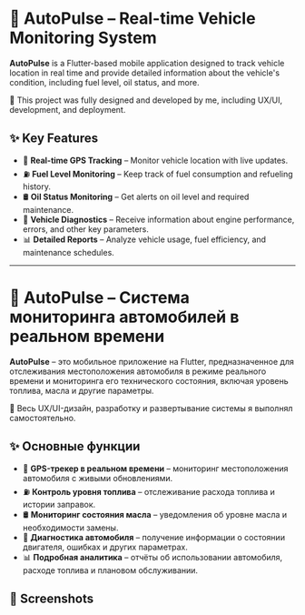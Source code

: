 # 🚗 AutoPulse – Real-time Vehicle Monitoring System  

**AutoPulse** is a Flutter-based mobile application designed to track vehicle location in real time and provide detailed information about the vehicle's condition, including fuel level, oil status, and more.  

🔹 This project was fully designed and developed by me, including UX/UI, development, and deployment.  

## ✨ Key Features  

- 📍 **Real-time GPS Tracking** – Monitor vehicle location with live updates.  
- ⛽ **Fuel Level Monitoring** – Keep track of fuel consumption and refueling history.  
- 🛢 **Oil Status Monitoring** – Get alerts on oil level and required maintenance.  
- 🔧 **Vehicle Diagnostics** – Receive information about engine performance, errors, and other key parameters.  
- 📊 **Detailed Reports** – Analyze vehicle usage, fuel efficiency, and maintenance schedules.  

---

# 🚗 AutoPulse – Система мониторинга автомобилей в реальном времени  

**AutoPulse** – это мобильное приложение на Flutter, предназначенное для отслеживания местоположения автомобиля в режиме реального времени и мониторинга его технического состояния, включая уровень топлива, масла и другие параметры.  

🔹 Весь UX/UI-дизайн, разработку и развертывание системы я выполнял самостоятельно.  

## ✨ Основные функции  

- 📍 **GPS-трекер в реальном времени** – мониторинг местоположения автомобиля с живыми обновлениями.  
- ⛽ **Контроль уровня топлива** – отслеживание расхода топлива и истории заправок.  
- 🛢 **Мониторинг состояния масла** – уведомления об уровне масла и необходимости замены.  
- 🔧 **Диагностика автомобиля** – получение информации о состоянии двигателя, ошибках и других параметрах.  
- 📊 **Подробная аналитика** – отчёты об использовании автомобиля, расходе топлива и плановом обслуживании.  

## 📸 Screenshots  



